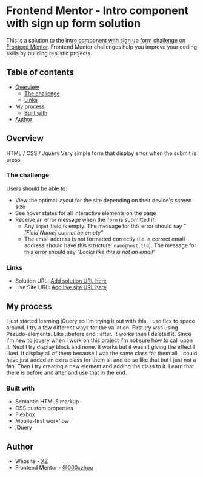 # Frontend Mentor - Intro component with sign up form solution

This is a solution to the [Intro component with sign up form challenge on Frontend Mentor](https://www.frontendmentor.io/challenges/intro-component-with-signup-form-5cf91bd49edda32581d28fd1). Frontend Mentor challenges help you improve your coding skills by building realistic projects. 

## Table of contents

- [Overview](#overview)
  - [The challenge](#the-challenge)
  - [Links](#links)
- [My process](#my-process)
  - [Built with](#built-with)
- [Author](#author)

## Overview
HTML / CSS / Jquery Very simple form that display error when the submit is press.

### The challenge

Users should be able to:

- View the optimal layout for the site depending on their device's screen size
- See hover states for all interactive elements on the page
- Receive an error message when the `form` is submitted if:
  - Any `input` field is empty. The message for this error should say *"[Field Name] cannot be empty"*
  - The email address is not formatted correctly (i.e. a correct email address should have this structure: `name@host.tld`). The message for this error should say *"Looks like this is not an email"*

### Links

- Solution URL: [Add solution URL here](https://github.com/000xzhou/Intro-component-with-sign-up-form)
- Live Site URL: [Add live site URL here](https://000xzhou.github.io/Intro-component-with-sign-up-form/)

## My process
I just started learning jQuery so I'm trying it out with this.
I use flex to space around.
I try a few different ways for the valiation.
First try was using Pseudo-elements. Like ::before and ::after.
It works then I deleted it. Since I'm new to jquery when I work on this project I'm not sure how to call upon it.
Next I try display block and none. It works but it wasn't giving the effect I liked. It display all of them because I was the same class for them all. I could have just added an extra class for them all and do so like that but I just not a fan.
Then I try creating a new element and adding the class to it.
Learn that there is before and after and use that in the end.

### Built with

- Semantic HTML5 markup
- CSS custom properties
- Flexbox
- Mobile-first workflow
- jQuery

## Author

- Website - [XZ](https://github.com/000xzhou)
- Frontend Mentor - [@000xzhou](https://www.frontendmentor.io/profile/000xzhou)
